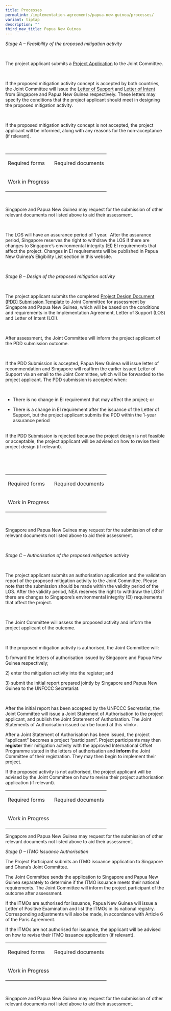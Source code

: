 ```yaml
---
title: Processes
permalink: /implementation-agreements/papua-new-guinea/processes/
variant: tiptap
description: ""
third_nav_title: Papua New Guinea
---
```

<p><em>Stage A – Feasibility of the proposed mitigation activity</em></p><p><em>&nbsp;</em></p><p>The project applicant submits a <u>Project Application</u> to the Joint Committee.</p><p>&nbsp;</p><p>If the proposed mitigation activity concept is accepted by both countries, the Joint Committee will issue the <u>Letter of Support</u> and <u>Letter of Intent</u> from Singapore and Papua New Guinea respectively. These letters may specify the conditions that the project applicant should meet in designing the proposed mitigation activity.</p><p>&nbsp;</p><p>If the proposed mitigation activity concept is not accepted, the project applicant will be informed, along with any reasons for the non-acceptance (if relevant).</p><p>&nbsp;</p><table><tbody><tr><td rowspan="1" colspan="1"><p>Required forms</p></td><td rowspan="1" colspan="1"><p>Required documents</p></td></tr><tr><td rowspan="1" colspan="1"><p><a rel="noopener noreferrer nofollow" target="_blank">Work in Progress</a></p></td><td rowspan="1" colspan="1"><p></p></td></tr></tbody></table><p>&nbsp;</p><p>Singapore and Papua New Guinea may request for the submission of other relevant documents not listed above to aid their assessment.</p><p>&nbsp;</p><p>The LOS will have an assurance period of 1 year.&nbsp; After the assurance period, Singapore reserves the right to withdraw the LOS if there are changes to Singapore’s environmental integrity (EI) EI requirements that affect the project. Changes in EI requirements will be published in Papua New Guinea’s Eligibility List section in this website.</p><p><em>&nbsp;</em></p><p><em>Stage B – Design of the proposed mitigation activity</em></p><p><em>&nbsp;</em></p><p>The project applicant submits the completed <u>Project Design Document (PDD) Submission Template</u> to Joint Committee for assessment by Singapore and Papua New Guinea, which will be based on the conditions and requirements in the Implementation Agreement, Letter of Support (LOS) and Letter of Intent (LOI).</p><p>&nbsp;</p><p>After assessment, the Joint Committee will inform the project applicant of the PDD submission outcome.</p><p>&nbsp;</p><p>If the PDD Submission is accepted, Papua New Guinea will issue letter of recommendation and Singapore will reaffirm the earlier issued Letter of Support via an email to the Joint Committee, which will be forwarded to the project applicant. The PDD submission is accepted when:</p><p>&nbsp;</p><ul data-tight="true" class="tight"><li><p>There is no change in EI requirement that may affect the project; or</p></li><li><p>There is a change in EI requirement after the issuance of the Letter of Support, but the project applicant submits the PDD within the 1-year assurance period</p></li></ul><p><br>If the PDD Submission is rejected because the project design is not feasible or acceptable, the project applicant will be advised on how to revise their project design (if relevant).</p><p>&nbsp;</p><p>&nbsp;</p><table><tbody><tr><td rowspan="1" colspan="1"><p>Required forms</p></td><td rowspan="1" colspan="1"><p>Required documents</p></td></tr><tr><td rowspan="1" colspan="1"><p><a rel="noopener noreferrer nofollow" target="_blank">Work in Progress</a></p></td><td rowspan="1" colspan="1"><p></p></td></tr></tbody></table><p>&nbsp;</p><p>Singapore and Papua New Guinea may request for the submission of other relevant documents not listed above to aid their assessment.</p><p>&nbsp;</p><p><em>Stage C – Authorisation of the proposed mitigation activity</em></p><p><em>&nbsp;</em></p><p>The project applicant submits an authorisation application and the validation report of the proposed mitigation activity to the Joint Committee. Please note that the submission should be made within the validity period of the LOS. After the validity period, NEA reserves the right to withdraw the LOS if there are changes to Singapore’s environmental integrity (EI) requirements that affect the project.</p><p>&nbsp;</p><p>The Joint Committee will assess the proposed activity and inform the project applicant of the outcome.</p><p>&nbsp;</p><p>If the proposed mitigation activity is authorised, the Joint Committee will:</p><p>1) forward the letters of authorisation issued by Singapore and Papua New Guinea respectively;</p><p>2) enter the mitigation activity into the register; and</p><p>3) submit the initial report prepared jointly by Singapore and Papua New Guinea to the UNFCCC Secretariat.</p><p>&nbsp;</p><p>After the initial report has been accepted by the UNFCCC Secretariat, the Joint Committee will issue a Joint Statement of Authorisation to the project applicant, and publish the Joint Statement of Authorisation. The Joint Statements of Authorisation issued can be found at this &lt;link&gt;.</p><p></p><p>After a Joint Statement of Authorisation has been issued, the project “applicant” becomes a project “participant”. Project participants may then <strong>register</strong> their mitigation activity with the approved International Offset Programme stated in the letters of authorisation and <strong>inform </strong>the Joint Committee of their registration. They may then begin to implement their project.</p><p></p><p>If the proposed activity is not authorised, the project applicant will be advised by the Joint Committee on how to revise their project authorisation application (if relevant).</p><p></p><table><tbody><tr><td rowspan="1" colspan="1"><p>Required forms</p></td><td rowspan="1" colspan="1"><p>Required documents</p></td></tr><tr><td rowspan="1" colspan="1"><p>Work in Progress</p></td><td rowspan="1" colspan="1"><p></p></td></tr></tbody></table><p>Singapore and Papua New Guinea may request for the submission of other relevant documents not listed above to aid their assessment.</p><p></p><p><em>Stage D – ITMO Issuance Authorisation</em></p><p></p><p>The Project Participant submits an ITMO issuance application to Singapore and Ghana’s Joint Committee.</p><p></p><p>The Joint Committee sends the application to Singapore and Papua New Guinea separately to determine if the ITMO issuance meets their national requirements. The Joint Committee will inform the project participant of the outcome after assessment.</p><p></p><p>If the ITMOs are authorised for issuance, Papua New Guinea will issue a Letter of Positive Examination and list the ITMOs in its national registry. Corresponding adjustments will also be made, in accordance with Article 6 of the Paris Agreement.</p><p></p><p>If the ITMOs are not authorised for issuance, the applicant will be advised on how to revise their ITMO issuance application (if relevant).</p><p></p><table><tbody><tr><td rowspan="1" colspan="1"><p>Required forms</p></td><td rowspan="1" colspan="1"><p>Required documents</p></td></tr><tr><td rowspan="1" colspan="1"><p>Work in Progress</p></td><td rowspan="1" colspan="1"><p></p></td></tr></tbody></table><p>&nbsp;</p><p>Singapore and Papua New Guinea may request for the submission of other relevant documents not listed above to aid their assessment.</p><p></p>